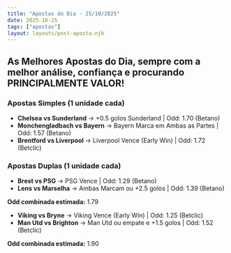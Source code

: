 ```yaml
---
title: "Apostas do Dia - 25/10/2025"
date: 2025-10-25
tags: ["apostas"]
layout: layouts/post-aposta.njk
---
```


## As Melhores Apostas do Dia, sempre com a melhor análise, confiança e procurando PRINCIPALMENTE VALOR!

### Apostas Simples (1 unidade cada)

- **Chelsea vs Sunderland** → +0.5 golos Sunderland | Odd: 1.70 (Betano)
- **Monchengladbach vs Bayern** → Bayern Marca em Ambas as Partes | Odd: 1.57 (Betano)
- **Brentford vs Liverpool** → Liverpool Vence (Early Win) | Odd: 1.72 (Betclic)


### Apostas Duplas (1 unidade cada)

- **Brest vs PSG** → PSG Vence | Odd: 1.29 (Betano)
- **Lens vs Marselha** → Ambas Marcam ou +2.5 golos | Odd: 1.39 (Betano)

**Odd combinada estimada:** 1.79

- **Viking vs Bryne** → Viking Vence (Early Win) | Odd: 1.25 (Betclic)
- **Man Utd vs Brighton** → Man Utd ou empate e +1.5 golos | Odd: 1.52 (Betclic)

**Odd combinada estimada:** 1.90


 